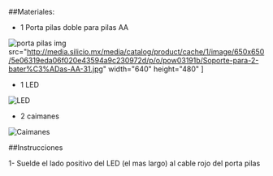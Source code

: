 ##Materiales:

*  1 Porta pilas doble para pilas AA

![porta pilas](http://media.silicio.mx/media/catalog/product/cache/1/image/650x650/5e06319eda06f020e43594a9c230972d/p/o/pow03191b/Soporte-para-2-bater%C3%ADas-AA-31.jpg)
 img src="http://media.silicio.mx/media/catalog/product/cache/1/image/650x650/5e06319eda06f020e43594a9c230972d/p/o/pow03191b/Soporte-para-2-bater%C3%ADas-AA-31.jpg" width="640" height="480" ]


* 1 LED

![LED](http://img42.xooimage.com/files/a/7/f/redled-f3f5bc.jpg)

* 2 caimanes

![Caimanes](http://image.made-in-china.com/43f34j00bBLtFHyaneYN/Alligator-Clip-Test-Leads-Wires-30cm-5-Colours-Jumper-Cable-Wires-pack-of-10.jpg)


##Instrucciones



1- Suelde el lado positivo del LED (el mas largo) al cable rojo del porta pilas




